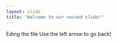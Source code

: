 ```yaml
---
layout: slide
title: "Welcome to our second slide!"
---
```

Eding the file
Use the left arrow to go back!
